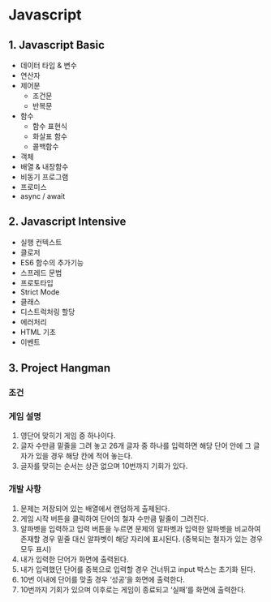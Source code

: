 # Javascript

## 1. Javascript Basic

- 데이터 타입 & 변수
- 연산자
- 제어문
  - 조건문
  - 반복문
- 함수
  - 함수 표현식
  - 화살표 함수
  - 콜백함수
- 객체
- 배열 & 내장함수
- 비동기 프로그램
- 프로미스
- async / await

## 2. Javascript Intensive

- 실행 컨텍스트
- 클로저
- ES6 함수의 추가기능
- 스프레드 문법
- 프로토타입
- Strict Mode
- 클래스
- 디스트럭처링 할당
- 에러처리
- HTML 기초
- 이벤트

## 3. Project Hangman

### **조건**

### 게임 설명

1. 영단어 맞히기 게임 중 하나이다.
2. 글자 수만큼 밑줄을 그려 놓고 26개 글자 중 하나를 입력하면 해당 단어 안에 그 글자가 있을 경우 해당 칸에 적어 놓는다.
3. 글자를 맞히는 순서는 상관 없으며 10번까지 기회가 있다.

### 개발 사항

1. 문제는 저장되어 있는 배열에서 랜덤하게 출제된다.
2. 게임 시작 버튼을 클릭하여 단어의 철자 수만큼 밑줄이 그려진다.
3. 알파벳을 입력하고 입력 버튼을 누르면 문제의 알파벳과 입력한 알파벳을 비교하여 존재할 경우 밑줄 대신 알파벳이 해당 자리에 표시된다. (중복되는 철자가 있는 경우 모두 표시)
4. 내가 입력한 단어가 화면에 출력된다.
5. 내가 입력했던 단어를 중복으로 입력할 경우 건너뛰고 input 박스는 초기화 된다.
6. 10번 이내에 단어를 맞출 경우 ‘성공’을 화면에 출력한다.
7. 10번까지 기회가 있으며 이후로는 게임이 종료되고 ‘실패’를 화면에 출력한다.
